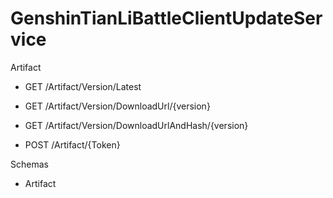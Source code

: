 # GenshinTianLiBattleClientUpdateService


Artifact

- GET /Artifact/Version/Latest

- GET /Artifact/Version/DownloadUrl/\{version\}

- GET /Artifact/Version/DownloadUrlAndHash/\{version\}

- POST /Artifact/\{Token\}

Schemas
- Artifact
